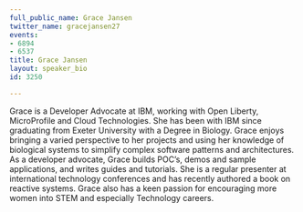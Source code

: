```yaml
---
full_public_name: Grace Jansen
twitter_name: gracejansen27
events:
- 6894
- 6537
title: Grace Jansen
layout: speaker_bio
id: 3250

---
```

Grace is a Developer Advocate at IBM, working with Open Liberty, MicroProfile and Cloud Technologies. She has been with IBM since graduating from Exeter University with a Degree in Biology. Grace enjoys bringing a varied perspective to her projects and using her knowledge of biological systems to simplify complex software patterns and architectures. As a developer advocate, Grace builds POC’s, demos and sample applications, and writes guides and tutorials. She is a regular presenter at international technology conferences and has recently authored a book on reactive systems. Grace also has a keen passion for encouraging more women into STEM and especially Technology careers.